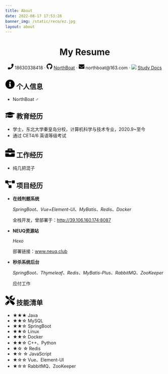```yaml
---
title: About
date: 2022-08-17 17:53:28
banner_img: /static/reco/ez.jpg
layout: about
---
```


 <center>
     <h1>My Resume</h1>
     <div>
         <span>
             <img src="assets/phone-solid.svg" width="18px">
             18630338418
         </span>
         ·
         <span>
             <img src="assets/github-brands.svg" width="18px">
             <a href="https://github.com/NorthBoat">NorthBoat</a>
         </span>
         ·
         <span>
             <img src="assets/envelope-solid.svg" width="18px">
             northboat@163.com
         </span>
         ·
         <span>
         	 <img src="assets/logo.svg" width="18px">
        	 <a href="https://northboat-docs.vercel.app">Study Docs</a>
    	 </span>
 	</div>
</center>

 ## <img src="assets/info-circle-solid.svg" width="30px"> 个人信息 

 - NorthBoat ♂

## <img src="assets/graduation-cap-solid.svg" width="30px"> 教育经历

- 学士，东北大学秦皇岛分校，计算机科学与技术专业，2020.9~至今
- 通过 CET4/6 英语等级考试

## <img src="assets/briefcase-solid.svg" width="30px"> 工作经历

- 纯几把混子

## <img src="assets/project-diagram-solid.svg" width="30px"> 项目经历

- **在线判题系统**

  *SpringBoot、Vue+Element-UI、MyBatis、Redis、Docker* 

  全栈开发，曾部署于：http://39.106.160.174:8087

- **NEUQ资源站**

  *Hexo*

  部署链接：www.neuq.club

- **秒杀系统后台**

  *SpringBoot、Thymeleaf、Redis、MyBatis-Plus、RabbitMQ、ZooKeeper*

  应付工作

## <img src="assets/tools-solid.svg" width="30px"> 技能清单

- ★★★ Java
- ★★☆  MySQL
- ★★☆ SpringBoot
- ★★☆ Linux
- ★★☆ Docker
- ★★☆ C++、Python
- ★☆ ☆  Redis
- ★☆ ☆ JavaScript
- ★☆☆  Vue、Element-UI
- ★☆☆ RabbitMQ、ZooKeeper

